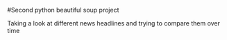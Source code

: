 #Second python beautiful soup project

Taking a look at different news headlines and trying to compare them over time